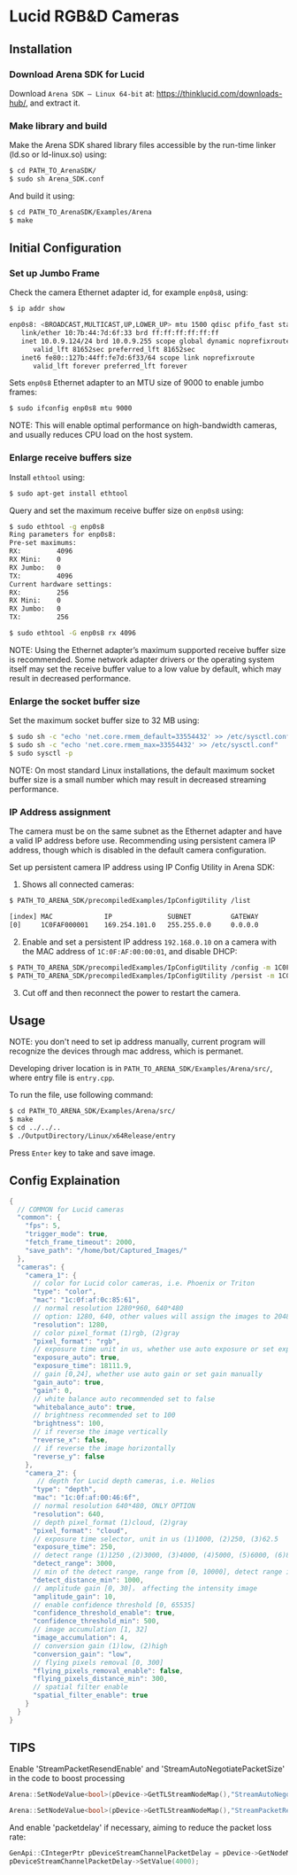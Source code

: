 # Lucid RGB&D Cameras

## Installation

### Download Arena SDK for Lucid

Download `Arena SDK – Linux 64-bit` at: https://thinklucid.com/downloads-hub/, and extract it.

### Make library and build

Make the Arena SDK shared library files accessible by the run-time linker (ld.so or ld-linux.so) using:
```bash
$ cd PATH_TO_ArenaSDK/
$ sudo sh Arena_SDK.conf
```

And build it using:
```bash
$ cd PATH_TO_ArenaSDK/Examples/Arena
$ make
```

## Initial Configuration

### Set up Jumbo Frame

Check the camera Ethernet adapter id, for example `enp0s8`, using:
```bash
$ ip addr show

enp0s8: <BROADCAST,MULTICAST,UP,LOWER_UP> mtu 1500 qdisc pfifo_fast state UP group default qlen 1000
   link/ether 10:7b:44:7d:6f:33 brd ff:ff:ff:ff:ff:ff
   inet 10.0.9.124/24 brd 10.0.9.255 scope global dynamic noprefixroute enp0s31f6
      valid_lft 81652sec preferred_lft 81652sec
   inet6 fe80::127b:44ff:fe7d:6f33/64 scope link noprefixroute 
      valid_lft forever preferred_lft forever
```

Sets `enp0s8` Ethernet adapter to an MTU size of 9000 to enable jumbo frames:
```bash
$ sudo ifconfig enp0s8 mtu 9000
```

NOTE: This will enable optimal performance on high-bandwidth cameras, and usually reduces CPU load on the host system.

### Enlarge receive buffers size

Install `ethtool` using:
```bash
$ sudo apt-get install ethtool
```

Query and set the maximum receive buffer size on `enp0s8` using:
```bash
$ sudo ethtool -g enp0s8
Ring parameters for enp0s8:
Pre-set maximums:
RX:         4096
RX Mini:    0
RX Jumbo:   0
TX:         4096
Current hardware settings:
RX:         256
RX Mini:    0
RX Jumbo:   0
TX:         256

$ sudo ethtool -G enp0s8 rx 4096
```

NOTE: Using the Ethernet adapter’s maximum supported receive buffer size is recommended. Some network adapter drivers or the operating system itself may set the receive buffer value to a low value by default, which may result in decreased performance.

### Enlarge the socket buffer size

Set the maximum socket buffer size to 32 MB using:
```bash
$ sudo sh -c "echo 'net.core.rmem_default=33554432' >> /etc/sysctl.conf"
$ sudo sh -c "echo 'net.core.rmem_max=33554432' >> /etc/sysctl.conf"
$ sudo sysctl -p
```

NOTE: On most standard Linux installations, the default maximum socket buffer size is a small number which may result in decreased streaming performance.

### IP Address assignment

The camera must be on the same subnet as the Ethernet adapter and have a valid IP address before use. Recommending using persistent camera IP address, though which is disabled in the default camera configuration.

Set up persistent camera IP address using IP Config Utility in Arena SDK:

1. Shows all connected cameras:
```bash
$ PATH_TO_ARENA_SDK/precompiledExamples/IpConfigUtility /list

[index] MAC             IP              SUBNET          GATEWAY                 IP CONFIG
[0]     1C0FAF000001    169.254.101.0   255.255.0.0     0.0.0.0                 DHCP= 1 Persistent Ip= 1 LLA = 1
```

2. Enable and set a persistent IP address `192.168.0.10` on a camera with the MAC address of `1C:0F:AF:00:00:01`, and disable DHCP:
```bash
$ PATH_TO_ARENA_SDK/precompiledExamples/IpConfigUtility /config -m 1C0FAF000001 -p true -d false
$ PATH_TO_ARENA_SDK/precompiledExamples/IpConfigUtility /persist -m 1C0FAF000001 -p true -a 192.168.0.10 -s 255.255.0.0 -g 0.0.0.0
```

3. Cut off and then reconnect the power to restart the camera.

## Usage

NOTE: you don't need to set ip address manually, current program will recognize the devices through mac address, which is permanet.

Developing driver location is in `PATH_TO_ARENA_SDK/Examples/Arena/src/`, where entry file is `entry.cpp`.

To run the file, use following command:
```bash
$ cd PATH_TO_ARENA_SDK/Examples/Arena/src/
$ make
$ cd ../../..
$ ./OutputDirectory/Linux/x64Release/entry
```

Press `Enter` key to take and save image.

## Config Explaination
```cpp
{
  // COMMON for Lucid cameras
  "common": {
    "fps": 5,
    "trigger_mode": true,
    "fetch_frame_timeout": 2000,
    "save_path": "/home/bot/Captured_Images/"
  },
  "cameras": {
    "camera_1": {
      // color for Lucid color cameras, i.e. Phoenix or Triton
      "type": "color",
      "mac": "1c:0f:af:0c:85:61",
      // normal resolution 1280*960, 640*480
      // option: 1280, 640, other values will assign the images to 2048*1536
      "resolution": 1280,
      // color pixel_format (1)rgb, (2)gray
      "pixel_format": "rgb",
      // exposure time unit in us, whether use auto exposure or set exposure time manually
      "exposure_auto": true,
      "exposure_time": 18111.9,
      // gain [0,24], whether use auto gain or set gain manually
      "gain_auto": true,
      "gain": 0,
      // white balance auto recommended set to false
      "whitebalance_auto": true,
      // brightness recommended set to 100
      "brightness": 100,
      // if reverse the image vertically
      "reverse_x": false,
      // if reverse the image horizontally
      "reverse_y": false
    },
    "camera_2": {
       // depth for Lucid depth cameras, i.e. Helios
      "type": "depth",
      "mac": "1c:0f:af:00:46:6f",
      // normal resolution 640*480, ONLY OPTION
      "resolution": 640,
      // depth pixel_format (1)cloud, (2)gray
      "pixel_format": "cloud",
      // exposure time selector, unit in us (1)1000, (2)250, (3)62.5
      "exposure_time": 250,
      // detect range (1)1250 ,(2)3000, (3)4000, (4)5000, (5)6000, (6)8300
      "detect_range": 3000,
      // min of the detect range, range from [0, 10000], detect range is [min, min+range]
      "detect_distance_min": 1000,
      // amplitude gain [0, 30]， affecting the intensity image
      "amplitude_gain": 10,
      // enable confidence threshold [0, 65535]
      "confidence_threshold_enable": true,
      "confidence_threshold_min": 500,
      // image accumulation [1, 32]
      "image_accumulation": 4,
      // conversion gain (1)low, (2)high
      "conversion_gain": "low",
      // flying pixels removal [0, 300]
      "flying_pixels_removal_enable": false,
      "flying_pixels_distance_min": 300,
      // spatial filter enable
      "spatial_filter_enable": true
    }
  }
}
```

## TIPS

Enable 'StreamPacketResendEnable' and 'StreamAutoNegotiatePacketSize' in the code to boost processing

```cpp
Arena::SetNodeValue<bool>(pDevice->GetTLStreamNodeMap(),"StreamAutoNegotiatePacketSize",true);

Arena::SetNodeValue<bool>(pDevice->GetTLStreamNodeMap(),"StreamPacketResendEnable",true)
```

And enable 'packetdelay' if necessary, aiming to reduce the packet loss rate:
```cpp
GenApi::CIntegerPtr pDeviceStreamChannelPacketDelay = pDevice->GetNodeMap()->GetNode("GevSCPD");
pDeviceStreamChannelPacketDelay->SetValue(4000);
```
